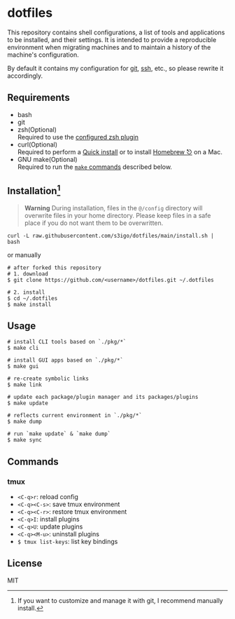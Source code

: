 # dotfiles

This repository contains shell configurations, a list of tools and applications to be installed, and their settings. It is intended to provide a reproducible environment when migrating machines and to maintain a history of the machine's configuration.

By default it contains my configuration for [git](config/mac/HOME/.config/git/config.op), [ssh](config/mac/HOME/.ssh/config), etc., so please rewrite it accordingly.

## Requirements

- bash
- git
- zsh(Optional)  
Required to use the [configured zsh plugin](config/common/HOME/.config/sheldon/plugins.toml)
- curl(Optional)  
Required to perform a [Quick install](#quick-install) or to install [Homebrew ⎋](https://brew.sh/) on a Mac.
- GNU make(Optional)  
Required to run the [`make` commands](#usage) described below.

## Installation[^1]

> **Warning**
> During installation, files in the `@/config` directory will overwrite files in your home directory. Please keep files in a safe place if you do not want them to be overwritten.

[^1]: If you want to customize and manage it with git, I recommend manually install.


```shell
curl -L raw.githubusercontent.com/s3igo/dotfiles/main/install.sh | bash
```

or manually

```shell
# after forked this repository
# 1. download
$ git clone https://github.com/<username>/dotfiles.git ~/.dotfiles

# 2. install
$ cd ~/.dotfiles
$ make install
```

## Usage

```shell
# install CLI tools based on `./pkg/*`
$ make cli

# install GUI apps based on `./pkg/*`
$ make gui

# re-create symbolic links
$ make link

# update each package/plugin manager and its packages/plugins
$ make update

# reflects current environment in `./pkg/*`
$ make dump

# run `make update` & `make dump`
$ make sync
```

## Commands

### tmux

- `<C-q>r`: reload config
- `<C-q><C-s>`: save tmux environment
- `<C-q><C-r>`: restore tmux environment
- `<C-q>I`: install plugins
- `<C-q>U`: update plugins
- `<C-q><M-u>`: uninstall plugins
- `$ tmux list-keys`: list key bindings


## License

MIT
